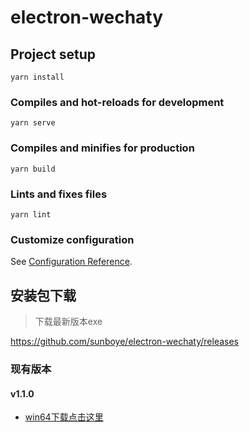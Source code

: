 <!--
 * @Author: yangss
 * @Position: 
 * @Date: 2023-06-06 19:48:42
 * @LastEditors: yangss
 * @LastEditTime: 2023-06-27 16:04:33
 * @FilePath: \electron-wechaty\README.md
-->
# electron-wechaty

## Project setup
```
yarn install
```

### Compiles and hot-reloads for development
```
yarn serve
```

### Compiles and minifies for production
```
yarn build
```

### Lints and fixes files
```
yarn lint
```

### Customize configuration
See [Configuration Reference](https://cli.vuejs.org/config/).


## 安装包下载

> 下载最新版本exe

https://github.com/sunboye/electron-wechaty/releases

### 现有版本
#### v1.1.0
- [win64下载点击这里](https://github.com/sunboye/electron-wechaty/releases/download/v1.1.0/Wechaty.Robot.1.1.0.win64.exe)
